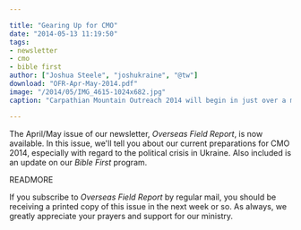 ```yaml
---

title: "Gearing Up for CMO"
date: "2014-05-13 11:19:50"
tags:
- newsletter
- cmo
- bible first
author: ["Joshua Steele", "joshukraine", "@tw"]
download: "OFR-Apr-May-2014.pdf"
image: "/2014/05/IMG_4615-1024x682.jpg"
caption: "Carpathian Mountain Outreach 2014 will begin in just over a month. This will be our 8th project, and we’re excited to see what God will do in western Ukraine this year!"

---
```


The April/May issue of our newsletter, *Overseas Field Report*, is now available. In this issue, we'll tell you about our current preparations for CMO 2014, especially with regard to the political crisis in Ukraine. Also included is an update on our *Bible First* program.

READMORE

If you subscribe to *Overseas Field Report* by regular mail, you should be receiving a printed copy of this issue in the next week or so. As always, we greatly appreciate your prayers and support for our ministry.
